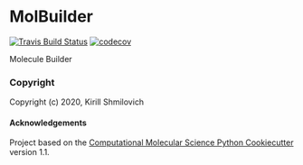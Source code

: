 MolBuilder
==============================
[//]: # (Badges)
[![Travis Build Status](https://travis-ci.com/REPLACE_WITH_OWNER_ACCOUNT/MolBuilder.svg?branch=master)](https://travis-ci.com/REPLACE_WITH_OWNER_ACCOUNT/MolBuilder)
[![codecov](https://codecov.io/gh/REPLACE_WITH_OWNER_ACCOUNT/MolBuilder/branch/master/graph/badge.svg)](https://codecov.io/gh/REPLACE_WITH_OWNER_ACCOUNT/MolBuilder/branch/master)

Molecule Builder

### Copyright

Copyright (c) 2020, Kirill Shmilovich


#### Acknowledgements
 
Project based on the 
[Computational Molecular Science Python Cookiecutter](https://github.com/molssi/cookiecutter-cms) version 1.1.
